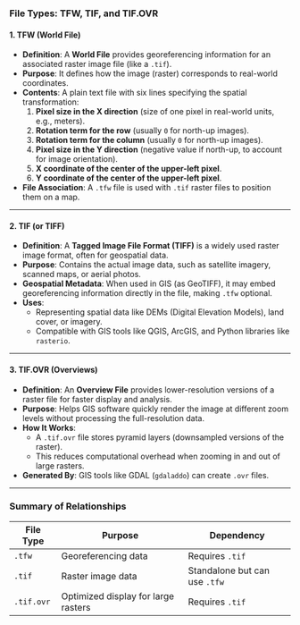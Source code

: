 ### File Types: TFW, TIF, and TIF.OVR

#### **1. TFW (World File)**
- **Definition**: A **World File** provides georeferencing information for an associated raster image file (like a `.tif`).
- **Purpose**: It defines how the image (raster) corresponds to real-world coordinates.
- **Contents**: A plain text file with six lines specifying the spatial transformation:
  1. **Pixel size in the X direction** (size of one pixel in real-world units, e.g., meters).
  2. **Rotation term for the row** (usually `0` for north-up images).
  3. **Rotation term for the column** (usually `0` for north-up images).
  4. **Pixel size in the Y direction** (negative value if north-up, to account for image orientation).
  5. **X coordinate of the center of the upper-left pixel**.
  6. **Y coordinate of the center of the upper-left pixel**.
- **File Association**: A `.tfw` file is used with `.tif` raster files to position them on a map.

---

#### **2. TIF (or TIFF)**
- **Definition**: A **Tagged Image File Format (TIFF)** is a widely used raster image format, often for geospatial data.
- **Purpose**: Contains the actual image data, such as satellite imagery, scanned maps, or aerial photos.
- **Geospatial Metadata**: When used in GIS (as GeoTIFF), it may embed georeferencing information directly in the file, making `.tfw` optional.
- **Uses**:
  - Representing spatial data like DEMs (Digital Elevation Models), land cover, or imagery.
  - Compatible with GIS tools like QGIS, ArcGIS, and Python libraries like `rasterio`.

---

#### **3. TIF.OVR (Overviews)**
- **Definition**: An **Overview File** provides lower-resolution versions of a raster file for faster display and analysis.
- **Purpose**: Helps GIS software quickly render the image at different zoom levels without processing the full-resolution data.
- **How It Works**:
  - A `.tif.ovr` file stores pyramid layers (downsampled versions of the raster).
  - This reduces computational overhead when zooming in and out of large rasters.
- **Generated By**: GIS tools like GDAL (`gdaladdo`) can create `.ovr` files.

---

### Summary of Relationships
| File Type   | Purpose                             | Dependency       |
|-------------|-------------------------------------|------------------|
| `.tfw`      | Georeferencing data                | Requires `.tif`  |
| `.tif`      | Raster image data                  | Standalone but can use `.tfw` |
| `.tif.ovr`  | Optimized display for large rasters| Requires `.tif`  |
